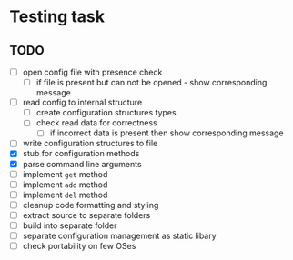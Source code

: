 # Testing task

## TODO

- [ ] open config file with presence check
  - [ ] if file is present but can not be opened - show corresponding message
- [ ] read config to internal structure
  - [ ] create configuration structures types
  - [ ] check read data for correctness
    - [ ] if incorrect data is present then show corresponding message
- [ ] write configuration structures to file
- [x] stub for configuration methods
- [x] parse command line arguments
- [ ] implement `get` method
- [ ] implement `add` method
- [ ] implement `del` method
- [ ] cleanup code formatting and styling
- [ ] extract source to separate folders
- [ ] build into separate folder
- [ ] separate configuration management as static libary
- [ ] check portability on few OSes
